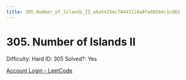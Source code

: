```yaml
---
title: 305_Number_of_Islands_II_a6a5425ec78445118a8fa60584c1cd02
---
```


# 305. Number of Islands II

Difficulty: Hard
ID: 305
Solved?: Yes

[Account Login - LeetCode](https://leetcode.com/problems/number-of-islands-ii)